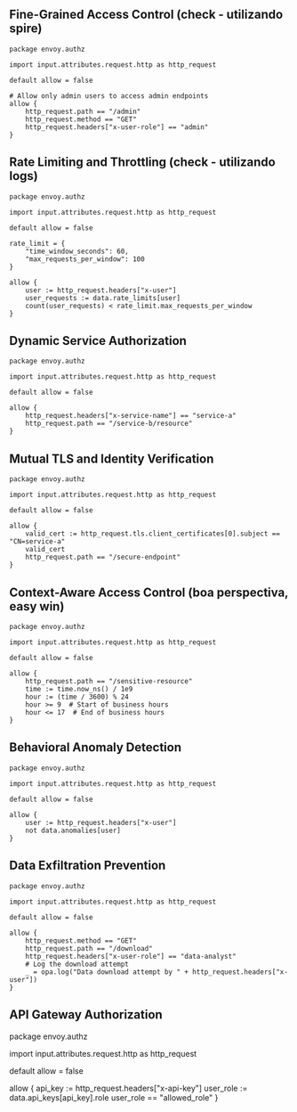 ## Fine-Grained Access Control (check - utilizando spire)
```
package envoy.authz

import input.attributes.request.http as http_request

default allow = false

# Allow only admin users to access admin endpoints
allow {
    http_request.path == "/admin"
    http_request.method == "GET"
    http_request.headers["x-user-role"] == "admin"
}
```

## Rate Limiting and Throttling (check - utilizando logs)
```
package envoy.authz

import input.attributes.request.http as http_request

default allow = false

rate_limit = {
    "time_window_seconds": 60,
    "max_requests_per_window": 100
}

allow {
    user := http_request.headers["x-user"]
    user_requests := data.rate_limits[user]
    count(user_requests) < rate_limit.max_requests_per_window
}
```
## Dynamic Service Authorization
```
package envoy.authz

import input.attributes.request.http as http_request

default allow = false

allow {
    http_request.headers["x-service-name"] == "service-a"
    http_request.path == "/service-b/resource"
}
``` 

## Mutual TLS and Identity Verification
```
package envoy.authz

import input.attributes.request.http as http_request

default allow = false

allow {
    valid_cert := http_request.tls.client_certificates[0].subject == "CN=service-a"
    valid_cert
    http_request.path == "/secure-endpoint"
}
```

## Context-Aware Access Control (boa perspectiva, easy win)

```
package envoy.authz

import input.attributes.request.http as http_request

default allow = false

allow {
    http_request.path == "/sensitive-resource"
    time := time.now_ns() / 1e9
    hour := (time / 3600) % 24
    hour >= 9  # Start of business hours
    hour <= 17  # End of business hours
}
```
## Behavioral Anomaly Detection
```
package envoy.authz

import input.attributes.request.http as http_request

default allow = false

allow {
    user := http_request.headers["x-user"]
    not data.anomalies[user]
}
```

## Data Exfiltration Prevention
```
package envoy.authz

import input.attributes.request.http as http_request

default allow = false

allow {
    http_request.method == "GET"
    http_request.path == "/download"
    http_request.headers["x-user-role"] == "data-analyst"
    # Log the download attempt
    _ = opa.log("Data download attempt by " + http_request.headers["x-user"])
}
```
## API Gateway Authorization
package envoy.authz

import input.attributes.request.http as http_request

default allow = false

allow {
    api_key := http_request.headers["x-api-key"]
    user_role := data.api_keys[api_key].role
    user_role == "allowed_role"
}
```